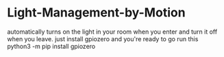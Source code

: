 # Light-Management-by-Motion
automatically turns on the light in your room when you enter and turn it off when you leave.
just install gpiozero and you're ready to go 
run this python3 -m pip install gpiozero
